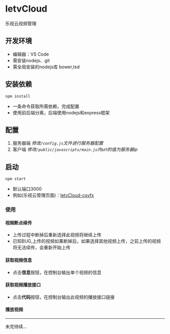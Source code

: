 # letvCloud
乐视云视频管理

## 开发环境
* 编辑器：VS Code
* 需安装nodejs、git
* 需全局安装的nodejs库 bower,tsd

## 安装依赖
`npm install`
* 一条命令获取所需依赖，完成配置
* 使用前后端分离，后端使用nodejs和express框架

## 配置
1. 服务器端
*修改`/config.js`文件进行服务器配置*
2. 客户端
*修改`/public/javascripts/main.js`内url的值为服务器ip*
	
## 启动 
`npm start`
* 默认端口3000
* 例如(乐视云管理页面)：[letvCloud-csvfx](http://localhost/3000/letv/)
	
### 使用

#### 视频断点续传
* 上传过程中断掉后重新选择此视频将继续上传
* 已知BUG,上传的视频如果断掉后，如果选择其他视频上传，之前上传的视频将无法续传，会重新开始上传

#### 获取视频信息
* 点击**信息**按钮，在控制台输出单个视频的信息

#### 获取视频播放接口
* 点击**代码**按钮，在控制台输出此视频的播放接口链接

#### 播放视频

***
未完待续...
